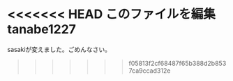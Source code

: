 <<<<<<< HEAD
﻿このファイルを編集
tanabe1227
=======

sasakiが変えました。ごめんなさい。
>>>>>>> f05813f2cf68487f65b388d2b8537ca9ccad312e
